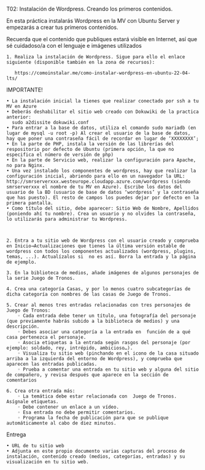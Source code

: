 T02: Instalación de Wordpress. Creando los primeros contenidos.

En esta práctica instalarás Wordpress en la MV con Ubuntu Server y empezarás a crear tus primeros contenidos.

Recuerda que el contenido que publiques estará visible en Internet, así que sé cuidadoso/a con el lenguaje e imágenes utilizados

    1. Realiza la instalación de Wordpress. Sigue para ello el enlace siguiente (disponible también en la zona de recursos):
       
       https://comoinstalar.me/como-instalar-wordpress-en-ubuntu-22-04-lts/
      
IMPORTANTE!

    • La instalación inicial la tienes que realizar conectado por ssh a tu MV en Azure
    • Deberás deshabilitar el sitio web creado con Dokuwiki de la practica anterior:
      sudo a2dissite dokuwiki.conf
    • Para entrar a la base de datos, utiliza el comando sudo mariadb (en lugar de mysql -u root -p) Al crear el usuario de la base de datos, hay que poner una contraseña fácil de recordar en lugar de ‘XXXXXXXX’;
    • En la parte de PHP, instala la versión de las librerías del respositorio por defecto de Ubuntu (primera opción, la que no especifica el número de versión de php)
    • En la parte de Servicio web, realizar la configuración para Apache, no para Nginx.
    • Una vez instalado los componentes de wordpress, hay que realizar la configuración inicial, abriendo para ello en un navegador la URL: http://smrserverxxx.westeurope.cloudapp.azure.com/wordpress (siendo smrserverxxx el nombre de tu MV en Azure). Escribe los datos del usuario de la BD (usuario de base de datos ‘wordpress’ y la contraseña que has puesto). El resto de campos los puedes dejar por defecto en la primera pantalla.
    • Como título del sitio, debe aparecer: Sitio Web de Nombre, Apellidos (poniendo ahí tu nombre). Crea un usuario y no olvides la contraseña, lo utilizarás para administrar tu Wordpress.



    2. Entra a tu sitio web de Wordpress con el usuario creado y comprueba en Inicio→Actualizaciones que tienes la última versión estable de wordpress con todos los componentes actualizados (wordpress, plugins, temas, ...). Actualízalos si  no es así. Borra la entrada y la página de ejemplo.

    3. En la biblioteca de medios, añade imágenes de algunos personajes de la serie Juego de Tronos.
          
    4. Crea una categoría Casas, y por lo menos cuatro subcategorías de dicha categoría con nombres de las casas de Juego de Tronos.

    5. Crear al menos tres entradas relacionadas con tres personajes de Juego de Tronos:
        ◦ Cada entrada debe tener un título, una fotografía del personaje (que previamente habrás subido a la biblioteca de medios) y una descripción.
        ◦ Debes asociar una categoría a la entrada en  función de a qué casa pertenezca el personaje.
        ◦ Asocia etiquetas a la entrada según rasgos del personaje (por ejemplo: soldado, rey, intrépido, ambicioso…).
        ◦ Visualiza tu sitio web (pinchando en el icono de la casa situado arriba a la izquierda del entorno de Wordpress), y comprueba que aparecen las entradas publicadas.
        ◦ Prueba a comentar una entrada en tu sitio web y alguna del sitio de compañero, y revisa después que aparece en la sección de comentarios
       
    6. Crea otra entrada más:
        ◦ La temática debe estar relacionada con  Juego de Tronos. Asígnale etiquetas.
        ◦ Debe contener un enlace a un vídeo.
        ◦ Esa entrada no debe permitir comentarios.
        ◦ Programa la fecha de publicación para que se publique automáticamente al cabo de diez minutos.

Entrega

    • URL de tu sitio web
    • Adjunta en este propio documento varias capturas del proceso de instalación, contenido creado (medios, categorías, entradas) y su visualización en tu sitio web.
      
